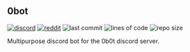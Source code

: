 ## 0bot

[![discord](https://img.shields.io/discord/843551077759844362?logo=discord)](https://discord.gg/7tW8ZAtGr5)
[![reddit](https://img.shields.io/reddit/subreddit-subscribers/0b0t)](https://old.reddit.com/r/0b0t/)
![last commit](https://img.shields.io/github/last-commit/zeroBzeroT/discord-bot)
![lines of code](https://tokei.rs/b1/github/zeroBzeroT/discord-bot)
![repo size](https://img.shields.io/github/languages/code-size/zeroBzeroT/discord-bot.svg?label=repo%20size)

Multipurpose discord bot for the 0b0t discord server.
